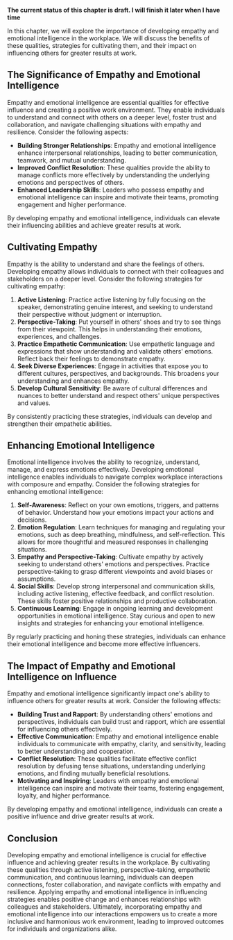 **The current status of this chapter is draft. I will finish it later when I have time**

In this chapter, we will explore the importance of developing empathy and emotional intelligence in the workplace. We will discuss the benefits of these qualities, strategies for cultivating them, and their impact on influencing others for greater results at work.

The Significance of Empathy and Emotional Intelligence
------------------------------------------------------

Empathy and emotional intelligence are essential qualities for effective influence and creating a positive work environment. They enable individuals to understand and connect with others on a deeper level, foster trust and collaboration, and navigate challenging situations with empathy and resilience. Consider the following aspects:

* **Building Stronger Relationships**: Empathy and emotional intelligence enhance interpersonal relationships, leading to better communication, teamwork, and mutual understanding.
* **Improved Conflict Resolution**: These qualities provide the ability to manage conflicts more effectively by understanding the underlying emotions and perspectives of others.
* **Enhanced Leadership Skills**: Leaders who possess empathy and emotional intelligence can inspire and motivate their teams, promoting engagement and higher performance.

By developing empathy and emotional intelligence, individuals can elevate their influencing abilities and achieve greater results at work.

Cultivating Empathy
-------------------

Empathy is the ability to understand and share the feelings of others. Developing empathy allows individuals to connect with their colleagues and stakeholders on a deeper level. Consider the following strategies for cultivating empathy:

1. **Active Listening**: Practice active listening by fully focusing on the speaker, demonstrating genuine interest, and seeking to understand their perspective without judgment or interruption.
2. **Perspective-Taking**: Put yourself in others' shoes and try to see things from their viewpoint. This helps in understanding their emotions, experiences, and challenges.
3. **Practice Empathetic Communication**: Use empathetic language and expressions that show understanding and validate others' emotions. Reflect back their feelings to demonstrate empathy.
4. **Seek Diverse Experiences**: Engage in activities that expose you to different cultures, perspectives, and backgrounds. This broadens your understanding and enhances empathy.
5. **Develop Cultural Sensitivity**: Be aware of cultural differences and nuances to better understand and respect others' unique perspectives and values.

By consistently practicing these strategies, individuals can develop and strengthen their empathetic abilities.

Enhancing Emotional Intelligence
--------------------------------

Emotional intelligence involves the ability to recognize, understand, manage, and express emotions effectively. Developing emotional intelligence enables individuals to navigate complex workplace interactions with composure and empathy. Consider the following strategies for enhancing emotional intelligence:

1. **Self-Awareness**: Reflect on your own emotions, triggers, and patterns of behavior. Understand how your emotions impact your actions and decisions.
2. **Emotion Regulation**: Learn techniques for managing and regulating your emotions, such as deep breathing, mindfulness, and self-reflection. This allows for more thoughtful and measured responses in challenging situations.
3. **Empathy and Perspective-Taking**: Cultivate empathy by actively seeking to understand others' emotions and perspectives. Practice perspective-taking to grasp different viewpoints and avoid biases or assumptions.
4. **Social Skills**: Develop strong interpersonal and communication skills, including active listening, effective feedback, and conflict resolution. These skills foster positive relationships and productive collaboration.
5. **Continuous Learning**: Engage in ongoing learning and development opportunities in emotional intelligence. Stay curious and open to new insights and strategies for enhancing your emotional intelligence.

By regularly practicing and honing these strategies, individuals can enhance their emotional intelligence and become more effective influencers.

The Impact of Empathy and Emotional Intelligence on Influence
-------------------------------------------------------------

Empathy and emotional intelligence significantly impact one's ability to influence others for greater results at work. Consider the following effects:

* **Building Trust and Rapport**: By understanding others' emotions and perspectives, individuals can build trust and rapport, which are essential for influencing others effectively.
* **Effective Communication**: Empathy and emotional intelligence enable individuals to communicate with empathy, clarity, and sensitivity, leading to better understanding and cooperation.
* **Conflict Resolution**: These qualities facilitate effective conflict resolution by defusing tense situations, understanding underlying emotions, and finding mutually beneficial resolutions.
* **Motivating and Inspiring**: Leaders with empathy and emotional intelligence can inspire and motivate their teams, fostering engagement, loyalty, and higher performance.

By developing empathy and emotional intelligence, individuals can create a positive influence and drive greater results at work.

Conclusion
----------

Developing empathy and emotional intelligence is crucial for effective influence and achieving greater results in the workplace. By cultivating these qualities through active listening, perspective-taking, empathetic communication, and continuous learning, individuals can deepen connections, foster collaboration, and navigate conflicts with empathy and resilience. Applying empathy and emotional intelligence in influencing strategies enables positive change and enhances relationships with colleagues and stakeholders. Ultimately, incorporating empathy and emotional intelligence into our interactions empowers us to create a more inclusive and harmonious work environment, leading to improved outcomes for individuals and organizations alike.

